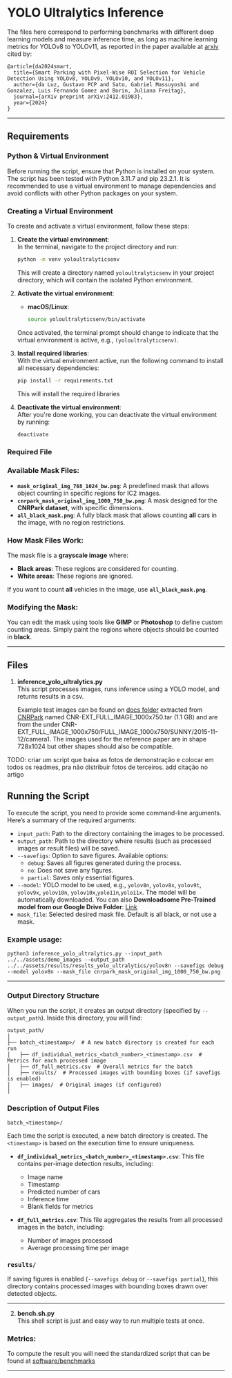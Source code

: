 # YOLO Ultralytics Inference


The files here correspond to performing benchmarks with different deep learning models and measure inference time, as long as machine learning metrics for YOLOv8 to YOLOv11, as reported in the paper available at [arxiv](https://arxiv.org/abs/2412.01983) cited by: 

```
@article{da2024smart,
  title={Smart Parking with Pixel-Wise ROI Selection for Vehicle Detection Using YOLOv8, YOLOv9, YOLOv10, and YOLOv11},
  author={da Luz, Gustavo PCP and Sato, Gabriel Massuyoshi and Gonzalez, Luis Fernando Gomez and Borin, Juliana Freitag},
  journal={arXiv preprint arXiv:2412.01983},
  year={2024}
}

```

---


## Requirements
### Python & Virtual Environment

Before running the script, ensure that Python is installed on your system. The script has been tested with Python 3.11.7 and pip 23.2.1. It is recommended to use a virtual environment to manage dependencies and avoid conflicts with other Python packages on your system.

### Creating a Virtual Environment

To create and activate a virtual environment, follow these steps:

1. **Create the virtual environment**:  
   In the terminal, navigate to the project directory and run:
   ```bash
   python -m venv yoloultralyticsenv
   ```
   This will create a directory named `yoloultralyticsenv` in your project directory, which will contain the isolated Python environment.

2. **Activate the virtual environment**:
   - **macOS/Linux**:
     ```bash
     source yoloultralyticsenv/bin/activate
     ```

   Once activated, the terminal prompt should change to indicate that the virtual environment is active, e.g., `(yoloultralyticsenv)`.

3. **Install required libraries**:  
   With the virtual environment active, run the following command to install all necessary dependencies:
   ```bash
   pip install -r requirements.txt
   ```

   This will install the required libraries

4. **Deactivate the virtual environment**:  
   After you're done working, you can deactivate the virtual environment by running:
   ```bash
   deactivate
   ```

### Required File

### Available Mask Files:
- **`mask_original_img_768_1024_bw.png`**: A predefined mask that allows object counting in specific regions for IC2 images.
- **`cnrpark_mask_original_img_1000_750_bw.png`**: A mask designed for the **CNRPark dataset**, with specific dimensions.
- **`all_black_mask.png`**: A fully black mask that allows counting **all** cars in the image, with no region restrictions.

### How Mask Files Work:
The mask file is a **grayscale image** where:
- **Black areas**: These regions are considered for counting.
- **White areas**: These regions are ignored.

If you want to count **all** vehicles in the image, use **`all_black_mask.png`**.

### Modifying the Mask:
You can edit the mask using tools like **GIMP** or **Photoshop** to define custom counting areas. Simply paint the regions where objects should be counted in **black**.

---

## Files

1. **inference_yolo_ultralytics.py**  
   This script processes images, runs inference using a YOLO model, and returns results in a csv.

   Example test images can be found on [docs folder](../../assets/demo_images) extracted from [CNRPark](http://cnrpark.it/) named CNR-EXT_FULL_IMAGE_1000x750.tar (1.1 GB) and are from the under CNR-EXT_FULL_IMAGE_1000x750/FULL_IMAGE_1000x750/SUNNY/2015-11-12/camera1. The images used for the reference paper are in shape 728x1024 but other shapes should also be compatible.

TODO: criar um script que baixa as fotos de demonstração e colocar em todos os readmes, pra não distribuir fotos de terceiros. add citação no artigo

## Running the Script

To execute the script, you need to provide some command-line arguments. Here’s a summary of the required arguments:

- `input_path`: Path to the directory containing the images to be processed.
- `output_path`: Path to the directory where results (such as processed images or result files) will be saved.
- `--savefigs`: Option to save figures. Available options:
  - `debug`: Saves all figures generated during the process.
  - `no`: Does not save any figures.
  - `partial`: Saves only essential figures.
- `--model`: YOLO model to be used, e.g., `yolov8n`, `yolov8x`, `yolov9t`, `yolov9x`, `yolov10n`, `yolov10x`,`yolo11n`,`yolo11x`. The model will be automatically downloaded. You can also **Downloadsome  Pre-Trained model from our Google Drive Folder**: [Link](https://drive.google.com/drive/folders/1D_88IY0JBwUdi3EKsSAzLj1hxN6SJGit?usp=sharing)  
- `mask_file`: Selected desired mask file. Default is all black, or not use a mask.

### Example usage:


```
python3 inference_yolo_ultralytics.py --input_path ../../assets/demo_images --output_path ../../assets/results/results_yolo_ultralytics/yolov8n --savefigs debug --model yolov8n --mask_file cnrpark_mask_original_img_1000_750_bw.png
```

---
  

### Output Directory Structure

When you run the script, it creates an output directory (specified by `--output_path`). Inside this directory, you will find:

```
output_path/
│
├── batch_<timestamp>/  # A new batch directory is created for each run
│   ├── df_individual_metrics_<batch_number>_<timestamp>.csv  # Metrics for each processed image
│   ├── df_full_metrics.csv  # Overall metrics for the batch
│   ├── results/  # Processed images with bounding boxes (if savefigs is enabled)
│   ├── images/  # Original images (if configured)
│
```

### Description of Output Files

`batch_<timestamp>/`

Each time the script is executed, a new batch directory is created. The `<timestamp>` is based on the execution time to ensure uniqueness.

- **`df_individual_metrics_<batch_number>_<timestamp>.csv`**: This file contains per-image detection results, including:
  - Image name
  - Timestamp
  - Predicted number of cars
  - Inference time
  - Blank fields for metrics


- **`df_full_metrics.csv`**: This file aggregates the results from all processed images in the batch, including:
  - Number of images processed
  - Average processing time per image

### `results/`
If saving figures is enabled (`--savefigs debug` or `--savefigs partial`), this directory contains processed images with bounding boxes drawn over detected objects.

---

2. **bench.sh.py**  
   This shell script is just and easy way to run multiple tests at once.

### Metrics: 

To compute the result you will need the standardized script that can be found at [software/benchmarks](../benchmarks/README.md)

---
